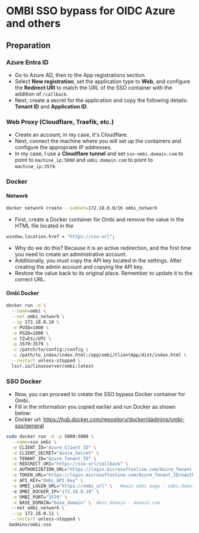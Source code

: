 # OMBI SSO bypass for OIDC Azure and others

## Preparation

### Azure Entra ID

- Go to Azure AD, then to the App registrations section. 
- Select **New registration**, set the application type to **Web**, and configure the **Redirect URI** to match the URL of the SSO container with the addition of `/callback`. 
- Next, create a secret for the application and copy the following details: **Tenant ID** and **Application ID**.

### Web Proxy (Cloudflare, Traefik, etc.)

- Create an account; in my case, it's Cloudflare.
- Next, connect the machine where you will set up the containers and configure the appropriate IP addresses. 
- In my case, I use a **Cloudflare tunnel** and set `sso-ombi.domain.com` to point to `machine_ip:5000` and `ombi.domain.com` to point to `machine_ip:3579`.

### Docker

#### Network

```bash
docker network create --subnet=172.18.0.0/16 ombi_network
```
- First, create a Docker container for Ombi and remove the value in the HTML file located in the

```bash
window.location.href = "https://sso-url";
```

- Why do we do this? Because it is an active redirection, and the first time you need to create an administrative account. 
- Additionally, you must copy the API key located in the settings. After creating the admin account and copying the API key. 
- Restore the value back to its original place. Remember to update it to the correct URL.

#### Ombi Docker

```bash
docker run -d \
  --name=ombi \
  --net ombi_network \
  --ip 172.18.0.10 \
  -e PUID=1000 \
  -e PGID=1000 \
  -e TZ=Etc/UTC \
  -p 3579:3579 \
  -v /patch/to/config:/config \
  -v /path/to_index/index.html:/app/ombi/ClientApp/dist/index.html \
  --restart unless-stopped \
  lscr.io/linuxserver/ombi:latest
```

### SSO Docker

- Now, you can proceed to create the SSO bypass Docker container for Ombi. 
- Fill in the information you copied earlier and run Docker as shown below:
- Docker url: https://hub.docker.com/repository/docker/dadmins/ombi-sso/general

```bash
sudo docker run -d -p 5000:5000 \
  --name=sso_ombi \
  -e CLIENT_ID="Azure_Client_ID" \
  -e CLIENT_SECRET="Azure_Secret" \
  -e TENANT_ID="Azure_Tenant_ID" \
  -e REDIRECT_URI="https://sso-url/callback" \
  -e AUTHORIZATION_URL="https://login.microsoftonline.com/Azure_Tenant_ID/oauth2/v2.0/authorize" \
  -e TOKEN_URL="https://login.microsoftonline.com/Azure_Tenant_ID/oauth2/v2.0/token" \
  -e API_KEY="Ombi_API_Key" \
  -e OMBI_LOGIN_URL="https://ombi_url" \   #main ombi page - ombi.domain.com
  -e OMBI_DOCKER_IP="172.18.0.10" \
  -e OMBI_PORT="3579" \
  -e BASE_DOMAIN="base_domain" \  #min domain - domain.com
  --net ombi_network \
  --ip 172.18.0.11 \
  --restart unless-stopped \
 dadmins/ombi-sso
 ```
